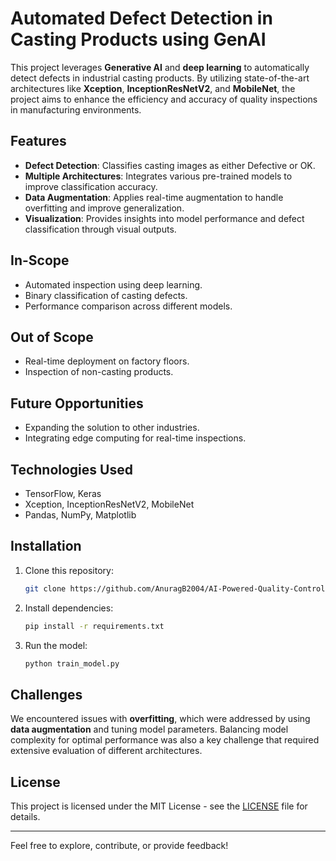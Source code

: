 # Automated Defect Detection in Casting Products using GenAI

This project leverages **Generative AI** and **deep learning** to automatically detect defects in industrial casting products. By utilizing state-of-the-art architectures like **Xception**, **InceptionResNetV2**, and **MobileNet**, the project aims to enhance the efficiency and accuracy of quality inspections in manufacturing environments.

## Features
- **Defect Detection**: Classifies casting images as either Defective or OK.
- **Multiple Architectures**: Integrates various pre-trained models to improve classification accuracy.
- **Data Augmentation**: Applies real-time augmentation to handle overfitting and improve generalization.
- **Visualization**: Provides insights into model performance and defect classification through visual outputs.

## In-Scope
- Automated inspection using deep learning.
- Binary classification of casting defects.
- Performance comparison across different models.

## Out of Scope
- Real-time deployment on factory floors.
- Inspection of non-casting products.

## Future Opportunities
- Expanding the solution to other industries.
- Integrating edge computing for real-time inspections.

## Technologies Used
- TensorFlow, Keras
- Xception, InceptionResNetV2, MobileNet
- Pandas, NumPy, Matplotlib

## Installation
1. Clone this repository:
   ```bash
   git clone https://github.com/AnuragB2004/AI-Powered-Quality-Control-for-Manufacturing.git
   ```
2. Install dependencies:
   ```bash
   pip install -r requirements.txt
   ```

3. Run the model:
   ```bash
   python train_model.py
   ```

## Challenges
We encountered issues with **overfitting**, which were addressed by using **data augmentation** and tuning model parameters. Balancing model complexity for optimal performance was also a key challenge that required extensive evaluation of different architectures.

## License
This project is licensed under the MIT License - see the [LICENSE](LICENSE) file for details.

---

Feel free to explore, contribute, or provide feedback!
